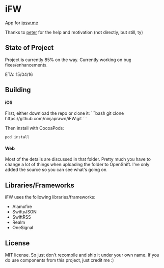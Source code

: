 # iFW

App for <a href="https://ipsw.me/">ipsw.me</a>

Thanks to <a href="https://twitter.com/pxtvr">peter</a> for the help and motivation (not directly, but still, ty)

State of Project
----------
Project is currently 85% on the way. Currently working on bug fixes/enhancements.

ETA: 15/04/16

Building
----------
<h4>iOS</h4>
First, either download the repo or clone it:
```bash
git clone https://github.com/ninjaprawn/iFW.git
```

Then install with CocoaPods:
```bash
pod install
```

<h4>Web</h4>
Most of the details are discussed in that folder. Pretty much you have to change a lot of things when uploading the folder to OpenShift. I've only added the source so you can see what's going on.

Libraries/Frameworks
----------

iFW uses the following libraries/frameworks:
- Alamofire
- SwiftyJSON
- SwiftRSS
- Realm
- OneSignal

License
----------
MIT license. So just don't recompile and ship it under your own name. If you do use components from this project, just credit me :)
